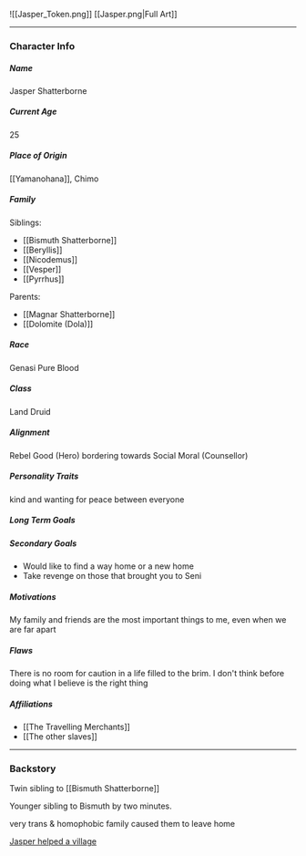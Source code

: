 ![[Jasper_Token.png]]
[[Jasper.png|Full Art]]

---
### Character Info
##### Name 
Jasper Shatterborne
##### Current Age
25
##### Place of Origin
[[Yamanohana]], Chimo
##### Family

Siblings: 
- [[Bismuth Shatterborne]]
- [[Beryllis]]
- [[Nicodemus]]
- [[Vesper]]
- [[Pyrrhus]]

Parents:
- [[Magnar Shatterborne]]
- [[Dolomite (Dola)]]
##### Race
Genasi Pure Blood
##### Class
Land Druid
##### Alignment
Rebel Good (Hero) bordering towards Social Moral (Counsellor)
##### Personality Traits
kind and wanting for peace between everyone
##### Long Term Goals

##### Secondary Goals
- Would like to find a way home or a new home
- Take revenge on those that brought you to Seni
##### Motivations
My family and friends are the most important things to me, even when we are far apart
##### Flaws
There is no room for caution in a life filled to the brim. I don't think before doing what I believe is the right thing
##### Affiliations
- [[The Travelling Merchants]]
- [[The other slaves]]

---
### Backstory
Twin sibling to [[Bismuth Shatterborne]]

Younger sibling to Bismuth by two minutes.

very trans & homophobic family caused them to leave home

[Jasper helped a village](That%20Time%20Jasper%20Helped%20a%20Village.md)
